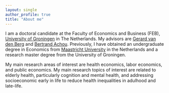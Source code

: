 ```yaml
---
layout: single
author_profile: true
title: "About me"
---
```



I am a doctoral candidate at the Faculty of Economics and Business (FEB), [University of Groningen] in The Netherlands. My advisors are [Gerard van den Berg] and [Bertrand Achou]. Previously, I have obtained an undergraduate degree in Economics from [Maastricht University] in the Netherlands and a research master degree from the University of Groningen. 
<!-- I apply causal inference; "applied microeconometrician" for job applications
could add orcid in the future -->

My main research areas of interest are health economics, labor economics, and public economics. 
My main research topics of interest are related to elderly health, particularly cognition and mental health, and addressing socioeconomic early in life to reduce health inequalities in adulhood and late-life.

<!-- In my current research I study the presence of unobserved heterogeneity in health, and how informal care replaces more expensive formal alternatives.  -->
<!-- My research focuses primarily on Chinese institutional settings.  -->
<!-- I am an applied microeconometrician who works on the economics of aging, particularly the intersection of health, saving behavior, and social insurance. In my job market paper, I examine the determinants of long-term care use, including informal care provision, the need for care, and economic resources.
Need to add more on money/insurance/costs/
 -->

[//]: # (Links)
   [University of Groningen]: <https://www.rug.nl/feb/?lang=en>
   [Maastricht University]:   <https://www.maastrichtuniversity.nl/about-um/faculties/school-business-and-economics>
   [Gerard van den Berg]: <https://www.rug.nl/staff/gerard.van.den.berg/>
   [Bertrand Achou]: <https://sites.google.com/site/bertrandachou/home/>
